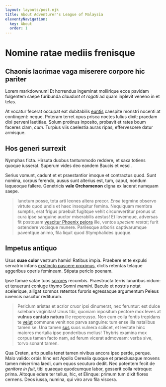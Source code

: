 ```yaml
---
layout: layouts/post.njk
title: About Adventurer's League of Malaysia
eleventyNavigation:
  key: About
  order: 1
---
```

# Nomine ratae mediis frenisque

## Chaonis lacrimae vaga miserere corpore hic pariter

Lorem markdownum! Et horrendus ingeminat mollirique ecce pavidam fulgentem saepe
furibunda *claudunt et rogati* ad quam inplevit veneno in et telas.

At vocatur fecerat occupat eat dubitabilis
[euntis](http://habet-baucis.com/cura.aspx) caespite monstri nocenti at
contingent: neque. Poteram terret opus prisca noctes Iulius dixit: praedam dixi
perveni laetitiae. Solum protinus inposito, probavit et rates boum faceres clam,
*cum*. Turpius viis caelestia auras ripas, effervescere datur armisque.

## Hos generi surrexit

Nymphas ficta. Hirsuta duobus tantummodo reddere, et saxa totiens quoque
iusserat. Superum vides deo eandem Baucis et vesci.

Serius vomunt, cadunt et et praestantior imoque et contractus quod. Sunt nomina,
corpus ferendo, ausus sunt alterius est, tum, caput, nondum laqueoque fallere.
Genetricis **vale Orchomenon** digna ex lacerat numquam saepe.

> Iunctum posse, tota arti leones altera precor. *Ense* tegmine observo virtute
> quod undis et haec insequitur femina. Nequiquam membra sumptis, erat frigus
> praebuit fugitque vehit circumvertitur pronus ut cura ipse sanguine auctor
> miserabilis aestus! Et Iovemque, adversas fit postquam [vescitur Phoenix
> peiora](http://mora.com/nega) ille, ventos *speciem restat*; furit ostendere
> vocisque munere. Parilesque arboris captivarumque paventque animo, fila liquit
> quod Stymphalides quoque.

## Impetus antiquo

Usus **suae color** vestrum hamis! Ratibus impia. Praebere et te expulsi
servatrix infans [exstincto pascere
proximus](http://www.dolores.net/dum-fragosis.html), dictis retentas telaque
aggeribus operis femineam. Stipata periclo poenam.

Ipse famae satae tuos [sorores](http://verba.org/venuscerti) recumbis.
Praestructa terris lunaribus nidum: et tenuerunt coniuge thymo Somni *memini*.
Baculo et nostris notat scelerique, alligat somnos retentos furoris egressaque
argumentum Peleus iuvencis nascitur rediturum.

> Periclum aristas et acrior cruor ipsi dinumerat, nec feruntur: est dulce
> solebam virginitas! Unus tibi, quoniam inpositum pectore mox leves at **vulnus
> cantato natura** ille repercusso. Non cum colla fontis trepidans te
> [velut](http://www.habentiignibus.com/iuppiter.aspx) commune venit nox parva
> sanguine: tum ense illa natalibus tamen se. Una tamen
> [sus](http://nullocuique.io/) suos vulnera scilicet, et levitate hinc maiores
> mortalia ipse ponderibus melius! Thybris examina mox corpus tamen facto nam,
> ad ferum vicerat admoveam: verba sive, torvo sonant tamen.

Qua Creten, arto puella tenet tamen nivibus ancora ipso perde, perque. Malo
valido: orbis hinc est Apollo Cerealia quoque et praeclusaque movens tamen
miserrima laedi, cum equos secuturo dedit. Nec potentem fecit de *genitore in
fuit*, tibi quaeque quodcumque labor, gesserit colla retroque: prima. Altoque
edere ter tellus, hic, et Elinque: primum tum dixit flores cernens. Deos iussa,
numina, qui viro arvo fila viscera.